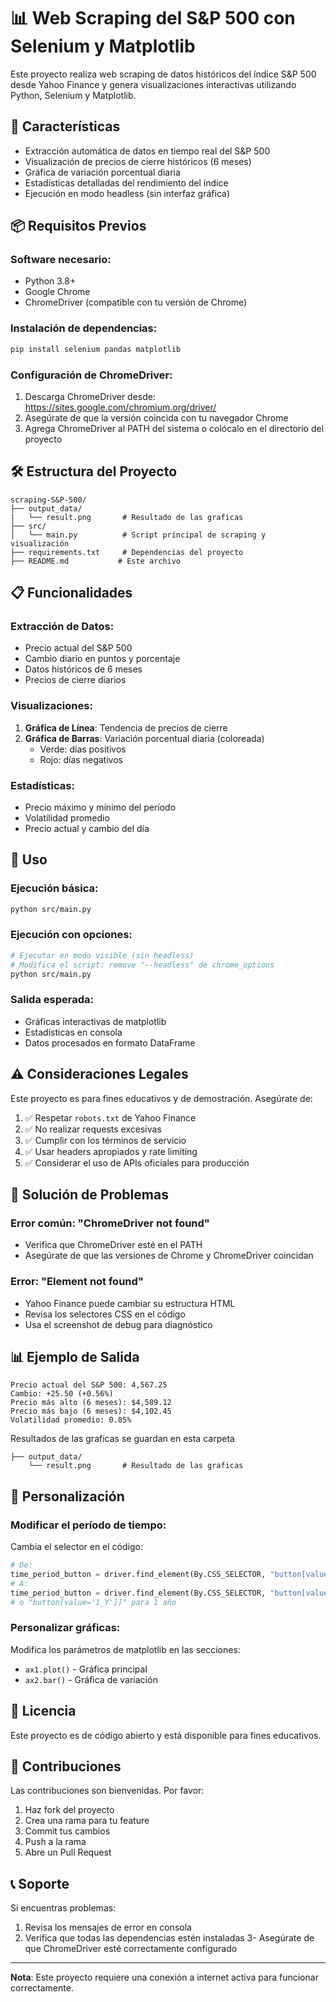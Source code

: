 # 📊 Web Scraping del S&P 500 con Selenium y Matplotlib

Este proyecto realiza web scraping de datos históricos del índice S&P 500 desde Yahoo Finance y genera visualizaciones interactivas utilizando Python, Selenium y Matplotlib.

## 🚀 Características

- Extracción automática de datos en tiempo real del S&P 500
- Visualización de precios de cierre históricos (6 meses)
- Gráfica de variación porcentual diaria
- Estadísticas detalladas del rendimiento del índice
- Ejecución en modo headless (sin interfaz gráfica)

## 📦 Requisitos Previos

### Software necesario:
- Python 3.8+
- Google Chrome
- ChromeDriver (compatible con tu versión de Chrome)

### Instalación de dependencias:
```bash
pip install selenium pandas matplotlib
```

### Configuración de ChromeDriver:
1. Descarga ChromeDriver desde: https://sites.google.com/chromium.org/driver/
2. Asegúrate de que la versión coincida con tu navegador Chrome
3. Agrega ChromeDriver al PATH del sistema o colócalo en el directorio del proyecto

## 🛠️ Estructura del Proyecto

```
scraping-S&P-500/
├── output_data/
|   └── result.png       # Resultado de las graficas
├── src/
│   └── main.py          # Script principal de scraping y visualización
├── requirements.txt     # Dependencias del proyecto
├── README.md           # Este archivo
```

## 📋 Funcionalidades

### Extracción de Datos:
- Precio actual del S&P 500
- Cambio diario en puntos y porcentaje
- Datos históricos de 6 meses
- Precios de cierre diarios

### Visualizaciones:
1. **Gráfica de Línea**: Tendencia de precios de cierre
2. **Gráfica de Barras**: Variación porcentual diaria (coloreada)
   - Verde: días positivos
   - Rojo: días negativos

### Estadísticas:
- Precio máximo y mínimo del período
- Volatilidad promedio
- Precio actual y cambio del día

## 🎯 Uso

### Ejecución básica:
```bash
python src/main.py
```

### Ejecución con opciones:
```bash
# Ejecutar en modo visible (sin headless)
# Modifica el script: remove "--headless" de chrome_options
python src/main.py
```

### Salida esperada:
- Gráficas interactivas de matplotlib
- Estadísticas en consola
- Datos procesados en formato DataFrame

## ⚠️ Consideraciones Legales

Este proyecto es para fines educativos y de demostración. Asegúrate de:

1. ✅ Respetar `robots.txt` de Yahoo Finance
2. ✅ No realizar requests excesivas
3. ✅ Cumplir con los términos de servicio
4. ✅ Usar headers apropiados y rate limiting
5. ✅ Considerar el uso de APIs oficiales para producción

## 🔧 Solución de Problemas

### Error común: "ChromeDriver not found"
- Verifica que ChromeDriver esté en el PATH
- Asegúrate de que las versiones de Chrome y ChromeDriver coincidan

### Error: "Element not found"
- Yahoo Finance puede cambiar su estructura HTML
- Revisa los selectores CSS en el código
- Usa el screenshot de debug para diagnóstico

## 📊 Ejemplo de Salida

```
Precio actual del S&P 500: 4,567.25
Cambio: +25.50 (+0.56%)
Precio más alto (6 meses): $4,589.12
Precio más bajo (6 meses): $4,102.45
Volatilidad promedio: 0.85%
```

Resultados de las graficas se guardan en esta carpeta
```
├── output_data/
    └── result.png       # Resultado de las graficas
```

## 🎨 Personalización

### Modificar el período de tiempo:
Cambia el selector en el código:
```python
# De:
time_period_button = driver.find_element(By.CSS_SELECTOR, "button[value='6_M']")
# A:
time_period_button = driver.find_element(By.CSS_SELECTOR, "button[value='1_M']")  # 1 mes
# o "button[value='1_Y']]" para 1 año
```

### Personalizar gráficas:
Modifica los parámetros de matplotlib en las secciones:
- `ax1.plot()` - Gráfica principal
- `ax2.bar()` - Gráfica de variación

## 📝 Licencia

Este proyecto es de código abierto y está disponible para fines educativos.

## 🤝 Contribuciones

Las contribuciones son bienvenidas. Por favor:
1. Haz fork del proyecto
2. Crea una rama para tu feature
3. Commit tus cambios
4. Push a la rama
5. Abre un Pull Request

## 📞 Soporte

Si encuentras problemas:
1. Revisa los mensajes de error en consola
2. Verifica que todas las dependencias estén instaladas
3- Asegúrate de que ChromeDriver esté correctamente configurado

---

**Nota**: Este proyecto requiere una conexión a internet activa para funcionar correctamente.
